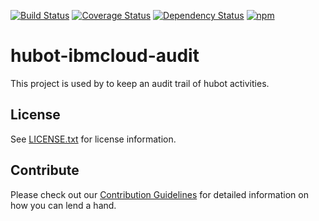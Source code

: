 [![Build Status](https://travis-ci.org/ibm-cloud-solutions/hubot-ibmcloud-audit.svg?branch=master)](https://travis-ci.org/ibm-cloud-solutions/hubot-ibmcloud-audit)
[![Coverage Status](https://coveralls.io/repos/github/ibm-cloud-solutions/hubot-ibmcloud-audit/badge.svg?branch=cleanup)](https://coveralls.io/github/ibm-cloud-solutions/hubot-ibmcloud-audit?branch=master)
[![Dependency Status](https://dependencyci.com/github/ibm-cloud-solutions/hubot-ibmcloud-audit/badge)](https://dependencyci.com/github/ibm-cloud-solutions/hubot-ibmcloud-audit)
[![npm](https://img.shields.io/npm/v/hubot-ibmcloud-audit.svg?maxAge=2592000)](https://www.npmjs.com/package/hubot-ibmcloud-audit)

# hubot-ibmcloud-audit

This project is used by to keep an audit trail of hubot activities.

## License

See [LICENSE.txt](https://github.com/ibm-cloud-solutions/hubot-ibmcloud-audit/blob/master/LICENSE.txt) for license information.

## Contribute

Please check out our [Contribution Guidelines](https://github.com/ibm-cloud-solutions/hubot-ibmcloud-audit/blob/master/CONTRIBUTING.md) for detailed information on how you can lend a hand.
